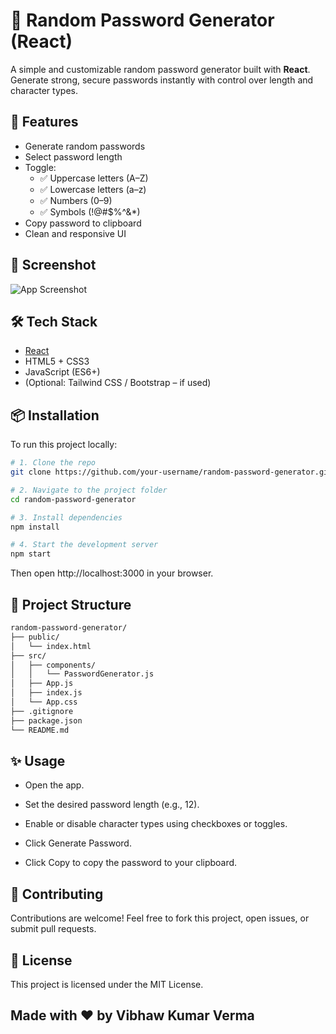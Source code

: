 # 🔐 Random Password Generator (React)

A simple and customizable random password generator built with **React**. Generate strong, secure passwords instantly with control over length and character types.

## 🚀 Features

- Generate random passwords
- Select password length
- Toggle:
  - ✅ Uppercase letters (A–Z)
  - ✅ Lowercase letters (a–z)
  - ✅ Numbers (0–9)
  - ✅ Symbols (!@#$%^&*)
- Copy password to clipboard
- Clean and responsive UI

## 📸 Screenshot

<!-- Replace the path below with your own screenshot if you have one -->
![App Screenshot](./screenshot.png)

## 🛠️ Tech Stack

- [React](https://reactjs.org/)
- HTML5 + CSS3
- JavaScript (ES6+)
- (Optional: Tailwind CSS / Bootstrap – if used)

## 📦 Installation

To run this project locally:

```bash
# 1. Clone the repo
git clone https://github.com/your-username/random-password-generator.git

# 2. Navigate to the project folder
cd random-password-generator

# 3. Install dependencies
npm install

# 4. Start the development server
npm start
```

Then open http://localhost:3000 in your browser.

## 📁 Project Structure
```bash
random-password-generator/
├── public/
│   └── index.html
├── src/
│   ├── components/
│   │   └── PasswordGenerator.js
│   ├── App.js
│   ├── index.js
│   └── App.css
├── .gitignore
├── package.json
└── README.md
```

## ✨ Usage

- Open the app.

- Set the desired password length (e.g., 12).

- Enable or disable character types using checkboxes or toggles.

- Click Generate Password.

- Click Copy to copy the password to your clipboard.

## 🤝 Contributing

Contributions are welcome!
Feel free to fork this project, open issues, or submit pull requests.

## 📄 License

This project is licensed under the MIT License.

## Made with ❤️ by Vibhaw Kumar Verma
